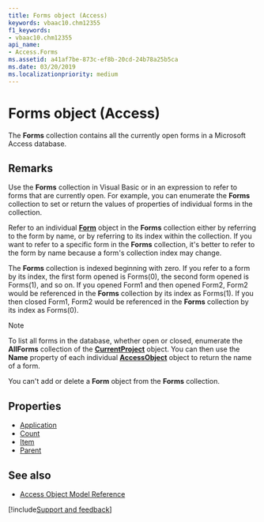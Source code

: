 ```yaml
---
title: Forms object (Access)
keywords: vbaac10.chm12355
f1_keywords:
- vbaac10.chm12355
api_name:
- Access.Forms
ms.assetid: a41af7be-873c-ef8b-20cd-24b78a25b5ca
ms.date: 03/20/2019
ms.localizationpriority: medium
---
```



# Forms object (Access)

The **Forms** collection contains all the currently open forms in a Microsoft Access database.


## Remarks

Use the **Forms** collection in Visual Basic or in an expression to refer to forms that are currently open. For example, you can enumerate the **Forms** collection to set or return the values of properties of individual forms in the collection.

Refer to an individual **[Form](access.form.md)** object in the **Forms** collection either by referring to the form by name, or by referring to its index within the collection. If you want to refer to a specific form in the **Forms** collection, it's better to refer to the form by name because a form's collection index may change.

The **Forms** collection is indexed beginning with zero. If you refer to a form by its index, the first form opened is Forms(0), the second form opened is Forms(1), and so on. If you opened Form1 and then opened Form2, Form2 would be referenced in the **Forms** collection by its index as Forms(1). If you then closed Form1, Form2 would be referenced in the **Forms** collection by its index as Forms(0).

> [!NOTE] 
> To list all forms in the database, whether open or closed, enumerate the **AllForms** collection of the **[CurrentProject](Access.CurrentProject.md)** object. You can then use the **Name** property of each individual **[AccessObject](Access.AccessObject.md)** object to return the name of a form.

You can't add or delete a **Form** object from the **Forms** collection.


## Properties

- [Application](Access.Forms.Application.md)
- [Count](Access.Forms.Count.md)
- [Item](Access.Forms.Item.md)
- [Parent](Access.Forms.Parent.md)

## See also

- [Access Object Model Reference](overview/Access/object-model.md)



[!include[Support and feedback](~/includes/feedback-boilerplate.md)]
